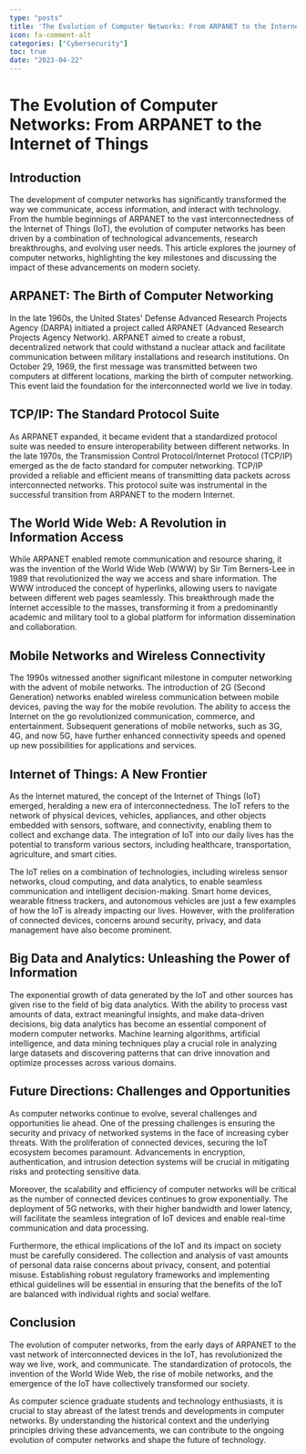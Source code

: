 ```yaml
---
type: "posts"
title: 'The Evolution of Computer Networks: From ARPANET to the Internet of Things'
icon: fa-comment-alt
categories: ["Cybersecurity"]
toc: true
date: "2023-04-22"
---
```




# The Evolution of Computer Networks: From ARPANET to the Internet of Things

## Introduction

The development of computer networks has significantly transformed the way we communicate, access information, and interact with technology. From the humble beginnings of ARPANET to the vast interconnectedness of the Internet of Things (IoT), the evolution of computer networks has been driven by a combination of technological advancements, research breakthroughs, and evolving user needs. This article explores the journey of computer networks, highlighting the key milestones and discussing the impact of these advancements on modern society.

## ARPANET: The Birth of Computer Networking

In the late 1960s, the United States' Defense Advanced Research Projects Agency (DARPA) initiated a project called ARPANET (Advanced Research Projects Agency Network). ARPANET aimed to create a robust, decentralized network that could withstand a nuclear attack and facilitate communication between military installations and research institutions. On October 29, 1969, the first message was transmitted between two computers at different locations, marking the birth of computer networking. This event laid the foundation for the interconnected world we live in today.

## TCP/IP: The Standard Protocol Suite

As ARPANET expanded, it became evident that a standardized protocol suite was needed to ensure interoperability between different networks. In the late 1970s, the Transmission Control Protocol/Internet Protocol (TCP/IP) emerged as the de facto standard for computer networking. TCP/IP provided a reliable and efficient means of transmitting data packets across interconnected networks. This protocol suite was instrumental in the successful transition from ARPANET to the modern Internet.

## The World Wide Web: A Revolution in Information Access

While ARPANET enabled remote communication and resource sharing, it was the invention of the World Wide Web (WWW) by Sir Tim Berners-Lee in 1989 that revolutionized the way we access and share information. The WWW introduced the concept of hyperlinks, allowing users to navigate between different web pages seamlessly. This breakthrough made the Internet accessible to the masses, transforming it from a predominantly academic and military tool to a global platform for information dissemination and collaboration.

## Mobile Networks and Wireless Connectivity

The 1990s witnessed another significant milestone in computer networking with the advent of mobile networks. The introduction of 2G (Second Generation) networks enabled wireless communication between mobile devices, paving the way for the mobile revolution. The ability to access the Internet on the go revolutionized communication, commerce, and entertainment. Subsequent generations of mobile networks, such as 3G, 4G, and now 5G, have further enhanced connectivity speeds and opened up new possibilities for applications and services.

## Internet of Things: A New Frontier

As the Internet matured, the concept of the Internet of Things (IoT) emerged, heralding a new era of interconnectedness. The IoT refers to the network of physical devices, vehicles, appliances, and other objects embedded with sensors, software, and connectivity, enabling them to collect and exchange data. The integration of IoT into our daily lives has the potential to transform various sectors, including healthcare, transportation, agriculture, and smart cities.

The IoT relies on a combination of technologies, including wireless sensor networks, cloud computing, and data analytics, to enable seamless communication and intelligent decision-making. Smart home devices, wearable fitness trackers, and autonomous vehicles are just a few examples of how the IoT is already impacting our lives. However, with the proliferation of connected devices, concerns around security, privacy, and data management have also become prominent.

## Big Data and Analytics: Unleashing the Power of Information

The exponential growth of data generated by the IoT and other sources has given rise to the field of big data analytics. With the ability to process vast amounts of data, extract meaningful insights, and make data-driven decisions, big data analytics has become an essential component of modern computer networks. Machine learning algorithms, artificial intelligence, and data mining techniques play a crucial role in analyzing large datasets and discovering patterns that can drive innovation and optimize processes across various domains.

## Future Directions: Challenges and Opportunities

As computer networks continue to evolve, several challenges and opportunities lie ahead. One of the pressing challenges is ensuring the security and privacy of networked systems in the face of increasing cyber threats. With the proliferation of connected devices, securing the IoT ecosystem becomes paramount. Advancements in encryption, authentication, and intrusion detection systems will be crucial in mitigating risks and protecting sensitive data.

Moreover, the scalability and efficiency of computer networks will be critical as the number of connected devices continues to grow exponentially. The deployment of 5G networks, with their higher bandwidth and lower latency, will facilitate the seamless integration of IoT devices and enable real-time communication and data processing.

Furthermore, the ethical implications of the IoT and its impact on society must be carefully considered. The collection and analysis of vast amounts of personal data raise concerns about privacy, consent, and potential misuse. Establishing robust regulatory frameworks and implementing ethical guidelines will be essential in ensuring that the benefits of the IoT are balanced with individual rights and social welfare.

## Conclusion

The evolution of computer networks, from the early days of ARPANET to the vast network of interconnected devices in the IoT, has revolutionized the way we live, work, and communicate. The standardization of protocols, the invention of the World Wide Web, the rise of mobile networks, and the emergence of the IoT have collectively transformed our society.

As computer science graduate students and technology enthusiasts, it is crucial to stay abreast of the latest trends and developments in computer networks. By understanding the historical context and the underlying principles driving these advancements, we can contribute to the ongoing evolution of computer networks and shape the future of technology.
